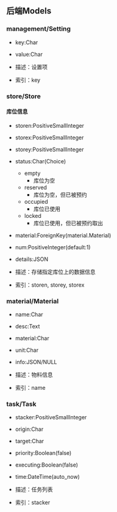 ## 后端Models

### management/Setting

- key:Char

- value:Char

  

- 描述：设置项

- 索引：key



### store/Store

#### 库位信息

- storen:PositiveSmallInteger

- storex:PositiveSmallInteger

- storey:PositiveSmallInteger

- status:Char(Choice)
  - empty
    - 库位为空
  - reserved
    - 库位为空，但已被预约
  - occupied
    - 库位已使用
  - locked
    - 库位已使用，但已被预约取出
  
- material:ForeignKey(material.Material)

- num:PositiveInteger(default:1)

- details:JSON

  

- 描述：存储指定库位上的数据信息

- 索引：storen, storey, storex



### material/Material

- name:Char

- desc:Text

- material:Char

- unit:Char

- info:JSON/NULL

  

- 描述：物料信息

- 索引：name



### task/Task

- stacker:PositiveSmallInteger

- origin:Char

- target:Char

- priority:Boolean(false)

- executing:Boolean(false)

- time:DateTime(auto_now)

  

- 描述：任务列表

- 索引：stacker

